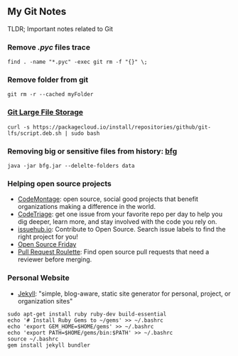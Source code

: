 ## My Git Notes

TLDR; Important notes related to Git

### Remove *.pyc* files trace
  ```
  find . -name "*.pyc" -exec git rm -f "{}" \;
  ```
### Remove folder from git
  ```
  git rm -r --cached myFolder
  ```

### [Git Large File Storage](https://git-lfs.github.com/)
```
curl -s https://packagecloud.io/install/repositories/github/git-lfs/script.deb.sh | sudo bash
```
### Removing big or sensitive files from history: [bfg](https://rtyley.github.io/bfg-repo-cleaner/)
```
java -jar bfg.jar --delelte-folders data
```

### Helping open source projects
* [CodeMontage](http://www.codemontage.com/): open source, social good projects that benefit organizations making a difference in the world.
* [CodeTriage](https://www.codetriage.com/): get one issue from your favorite repo per day to help you dig deeper, learn more, and stay involved with the code you rely on.
* [issuehub.io](http://issuehub.io/): Contribute to Open Source. Search issue labels to find the right project for you!
* [Open Source Friday](https://opensourcefriday.com/)
* [Pull Request Roulette](http://www.pullrequestroulette.com/): Find open source pull requests that need a reviewer before merging.

### Personal Website
* [Jekyll](https://jekyllrb.com/docs/): "simple, blog-aware, static site generator for personal, project, or organization sites"
```
sudo apt-get install ruby ruby-dev build-essential
echo '# Install Ruby Gems to ~/gems' >> ~/.bashrc
echo 'export GEM_HOME=$HOME/gems' >> ~/.bashrc
echo 'export PATH=$HOME/gems/bin:$PATH' >> ~/.bashrc
source ~/.bashrc
gem install jekyll bundler
```
